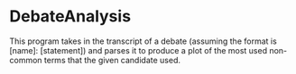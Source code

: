 # DebateAnalysis
This program takes in the transcript of a debate (assuming the format is [name]: [statement]) and parses it to produce a plot of the most used non-common terms that the given candidate used.
